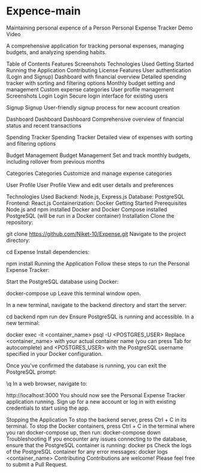 # Expence-main
Maintaining personal expence of a Person
Personal Expense Tracker
Demo Video

A comprehensive application for tracking personal expenses, managing budgets, and analyzing spending habits.

Table of Contents
Features
Screenshots
Technologies Used
Getting Started
Running the Application
Contributing
License
Features
User authentication (Login and Signup)
Dashboard with financial overview
Detailed spending tracker with sorting and filtering options
Monthly budget setting and management
Custom expense categories
User profile management
Screenshots
Login
Login Secure login interface for existing users

Signup
Signup User-friendly signup process for new account creation

Dashboard
Dashboard Dashboard Comprehensive overview of financial status and recent transactions

Spending Tracker
Spending Tracker Detailed view of expenses with sorting and filtering options

Budget Management
Budget Management Set and track monthly budgets, including rollover from previous months

Categories
Categories Customize and manage expense categories

User Profile
User Profile View and edit user details and preferences

Technologies Used
Backend: Node.js, Express.js
Database: PostgreSQL
Frontend: React.js
Containerization: Docker
Getting Started
Prerequisites
Node.js and npm installed
Docker and Docker Compose installed
PostgreSQL (will be run in a Docker container)
Installation
Clone the repository:

git clone https://github.com/Niket-10/Expense.git
Navigate to the project directory:

cd Expense
Install dependencies:

npm install
Running the Application
Follow these steps to run the Personal Expense Tracker:

Start the PostgreSQL database using Docker:

docker-compose up
Leave this terminal window open.

In a new terminal, navigate to the backend directory and start the server:

cd backend
npm run dev
Ensure PostgreSQL is running and accessible. In a new terminal:

docker exec -it <container_name> psql -U <POSTGRES_USER>
Replace <container_name> with your actual container name (you can press Tab for autocomplete) and <POSTGRES_USER> with the PostgreSQL username specified in your Docker configuration.

Once you've confirmed the database is running, you can exit the PostgreSQL prompt:

\q
In a web browser, navigate to:

http://localhost:3000
You should now see the Personal Expense Tracker application running. Sign up for a new account or log in with existing credentials to start using the app.

Stopping the Application
To stop the backend server, press Ctrl + C in its terminal.
To stop the Docker containers, press Ctrl + C in the terminal where you ran docker-compose up, then run:
docker-compose down
Troubleshooting
If you encounter any issues connecting to the database, ensure that the PostgreSQL container is running:
docker ps
Check the logs of the PostgreSQL container for any error messages:
docker logs <container_name>
Contributing
Contributions are welcome! Please feel free to submit a Pull Request.
